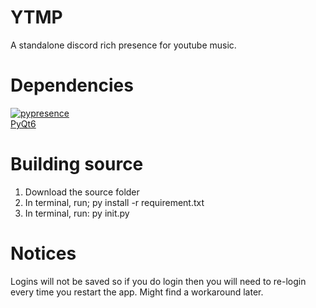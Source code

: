 # YTMP
A standalone discord rich presence for youtube music.

# Dependencies
[![pypresence](https://img.shields.io/badge/using-pypresence-00bb88.svg?style=for-the-badge&logo=discord&logoWidth=20)](https://github.com/qwertyquerty/pypresence) </br>
[PyQt6](https://pypi.org/project/PyQt6/)

# Building source
1) Download the source folder
2) In terminal, run; py install -r requirement.txt
3) In terminal, run: py init.py


# Notices
Logins will not be saved so if you do login then you will need to re-login every time you restart the app. Might find a workaround later.
